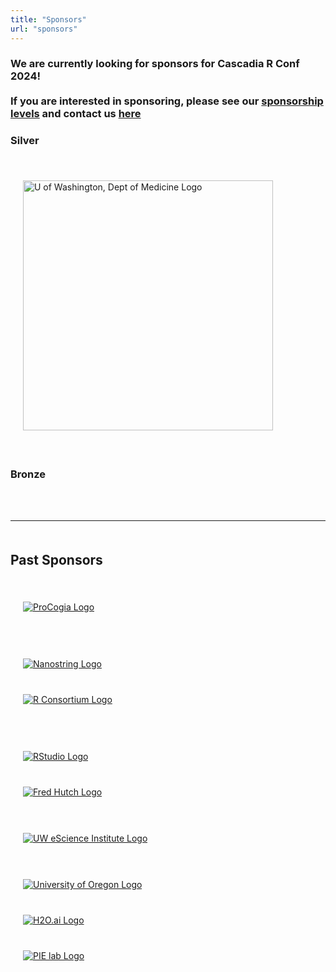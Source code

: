 ```yaml
---
title: "Sponsors"
url: "sponsors"
---
```


<h3>We are currently looking for sponsors for Cascadia R Conf 2024! <br><br>
If you are interested in sponsoring, please see our <a href="https://drive.google.com/file/d/1WWry3Mk9vYXdRpzp8rcSfqzg4TAb4p-B/view?usp=drive_link">sponsorship levels</a> and contact us 
<a href="mailto:cascadiarcon@gmail.com">here</a> </h3>

<h3>Silver</h3>

<br>

<div class="image" style="padding: 20px">
  <a href="https://medicine.uw.edu/" target="_blank">
  <img src="/img/sponsors/uw_med.png" class="img-responsive" alt="U of Washington, Dept of Medicine Logo" style="width:400px;"></a></div>
  
<br>


<h3>Bronze</h3>

<br>

                  
<br>
<hr>

<div class="row" style="margin-top: 50px">
                        <h2>Past Sponsors</h2>
                        <br>
                        <!-- Procogia and nanostring-->
                        <div class="column">
                                <div class="col-md-3">
                                  <div class="row">
                                    <div class="image" style="padding: 20px">
                                        <a href="https://procogia.com/" target="_blank">
                                            <img src="/img/sponsors/procogia.png" class="img-responsive" alt="ProCogia Logo"></a>
                                            </div></div>
                                            <br><br>
                                  <div class="row">
                                    <div class="image" style="padding: 20px">
                                        <a href="https://nanostring.com/" target="_blank">
                                            <img src="/img/sponsors/Nanostring.png" class="img-responsive" alt="Nanostring Logo"></a>
                                            </div></div>
                                    </div></div>
                        <!-- Rstudio and R-->
                        <div class="column">
                                <div class="col-md-3">
                                  <div class="row">
                                    <div class="image" style="padding: 20px">
                                        <a href="https://www.r-consortium.org/" target="_blank">
                                            <img src="/img/sponsors/rconsortium.png" class="img-responsive" alt="R Consortium Logo"></a>
                                            </div></div>
                                            <br><br>
                                  <div class="row">
                                    <div class="image" style="padding: 20px">
                                        <a href="https://posit.co/" target="_blank">
                                            <img src="/img/sponsors/RStudio-Logo-Flat.png" class="img-responsive" alt="RStudio Logo"></a>
                                            </div></div>
                                    </div></div>
                        <!-- Fred Hutch and eScience and U of Oregon-->
                        <div class="column">
                                <div class="col-md-3">
                                    <div class="row">
                                    <div class="image" style="padding: 20px">
                                        <a href="https://www.fredhutch.org/en.html" target="_blank">
                                            <img src="/img/sponsors/Fred_Hutch.png" class="img-responsive" alt="Fred Hutch Logo"></a>
                                    </div></div>
                                    <br>
                                            <div class="row">
                                    <div class="image" style="padding: 20px">
                                        <a href="https://escience.washington.edu/" target="_blank">
                                            <img src="/img/sponsors/uw_escience.png" class="img-responsive" alt="UW eScience Institute Logo"></a>
                                    </div></div>
                                    <br>
                                    <div class="row">
                                    <div class="image" style="padding: 20px">
                                        <a href="https://datascience.uoregon.edu/" target="_blank">
                                            <img src="/img/sponsors/university-of-oregon-wide.jpg" class="img-responsive" alt="University of Oregon Logo"></a>
                                    </div></div>
                                </div></div>
                        <!-- H2O.ai and PIE -->
                        <div class="column">
                                <div class="col-md-2">
                                  <div class="row">
                                    <div class="image" style="padding: 20px">
                                        <a href="https://h2o.ai/" target="_blank">
                                            <img src="/img/sponsors/h2o.png" class="img-responsive" alt="H2O.ai Logo"></a>
                                            </div></div>
                                  <div class="row">
                                    <div class="image" style="padding: 20px">
                                        <a href="https://pielab.uoregon.edu/" target="_blank">
                                            <img src="/img/sponsors/PIElab-logo.png" class="img-responsive" alt="PIE lab Logo"></a>
                                            </div></div>
                                    </div></div>
                        </div>

